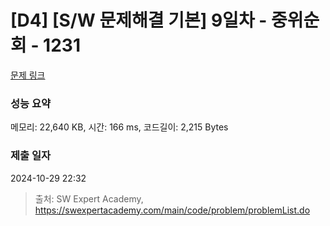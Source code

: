 # [D4] [S/W 문제해결 기본] 9일차 - 중위순회 - 1231 

[문제 링크](https://swexpertacademy.com/main/code/problem/problemDetail.do?contestProbId=AV140YnqAIECFAYD) 

### 성능 요약

메모리: 22,640 KB, 시간: 166 ms, 코드길이: 2,215 Bytes

### 제출 일자

2024-10-29 22:32



> 출처: SW Expert Academy, https://swexpertacademy.com/main/code/problem/problemList.do